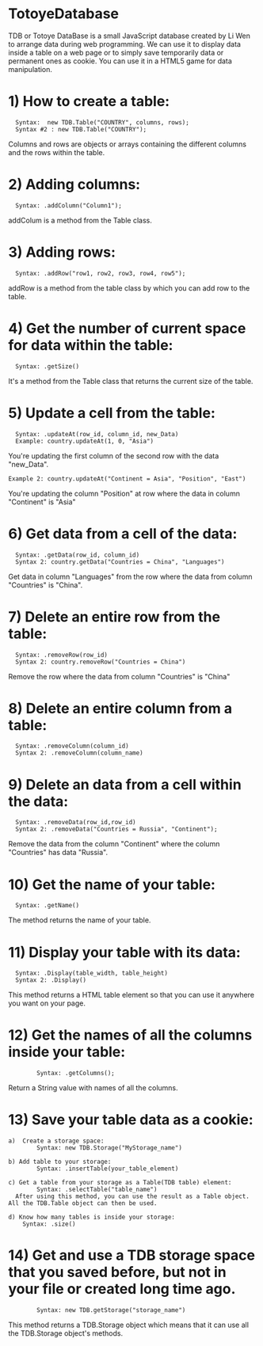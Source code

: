 # TotoyeDatabase
TDB or Totoye DataBase is a small JavaScript database created by Li Wen to arrange data during web programming. We can use it to display data inside a table on a web page or to simply save temporarily data or permanent ones as cookie. 
You can use it in a HTML5 game for data manipulation.

# 1) How to create a table:
      Syntax:  new TDB.Table("COUNTRY", columns, rows);
      Syntax #2 : new TDB.Table("COUNTRY");
Columns and rows are objects or arrays containing the different columns and the rows within the table.
      
# 2) Adding columns:
      Syntax: .addColumn("Column1");
addColum is a method from the Table class. 
  
# 3) Adding rows:
      Syntax: .addRow("row1, row2, row3, row4, row5");
addRow is a method from the table class by which you can add row to the table.
 
# 4) Get the number of current space for data within the table:
      Syntax: .getSize()
It's a method from the Table class that returns the current size of the table.

# 5) Update a cell from the table:
      Syntax: .updateAt(row_id, column_id, new_Data)
      Example: country.updateAt(1, 0, "Asia")
You're updating the first column of the second row with the data "new_Data".

    Example 2: country.updateAt("Continent = Asia", "Position", "East")
You're updating the column "Position" at row where the data in column "Continent" is "Asia"

# 6) Get data from a cell of the data:
      Syntax: .getData(row_id, column_id)
      Syntax 2: country.getData("Countries = China", "Languages")
Get data in column "Languages" from the row where the data from column "Countries" is "China".

# 7) Delete an entire row from the table:
      Syntax: .removeRow(row_id)
      Syntax 2: country.removeRow("Countries = China")    
Remove the row where the data from column "Countries" is "China"
    
# 8) Delete an entire column from a table:
      Syntax: .removeColumn(column_id)
      Syntax 2: .removeColumn(column_name)
  
# 9) Delete an data from a cell within the data:
      Syntax: .removeData(row_id,row_id)
      Syntax 2: .removeData("Countries = Russia", "Continent");
Remove the data from the column "Continent" where the column "Countries" has data "Russia".

# 10) Get the name of your table:
      Syntax: .getName()
The method returns the name of your table.
 
# 11) Display your table with its data:
      Syntax: .Display(table_width, table_height)
      Syntax 2: .Display() 
This method returns a HTML table element so that you can use it anywhere you want on your page.
 
 # 12) Get the names of all the columns inside your table:
            Syntax: .getColumns();
Return a String value with names of all the columns.
    
 # 13) Save your table data as a cookie:
 
    a)  Create a storage space:  
            Syntax: new TDB.Storage("MyStorage_name")
        
    b) Add table to your storage:
            Syntax: .insertTable(your_table_element)
            
    c) Get a table from your storage as a Table(TDB table) element:
            Syntax: .selectTable("table_name")
      After using this method, you can use the result as a Table object. All the TDB.Table object can then be used.
      
    d) Know how many tables is inside your storage:
        Syntax: .size()
        
 # 14) Get and use a TDB storage space that you saved before, but not in your file or created long time ago.
            Syntax: new TDB.getStorage("storage_name")
            
This method returns a TDB.Storage object which means that it can use all the TDB.Storage object's methods.
